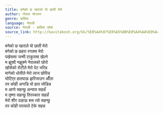 ```yaml
---
title: बनेको छ पहराले यो छाती मेरो
author: गोपाल योञ्जन
genre: कविता
language: नेपाली
source: नेपाली - कविता कोश
source_link: http://kavitakosh.org/kk/%E0%A4%97%E0%A5%8B%E0%A4%AA%E0%A4%BE%E0%A4%B2_%E0%A4%AF%E0%A5%8B%E0%A4%9E%E0%A5%8D%E0%A4%9C%E0%A4%A8
---
```


बनेको छ पहराले यो छाती मेरो  
बगेको छ छहरा रगतमा मेरो  
पखेरूमा जन्मी टाकुरामा खेल्ने  
म झुक्दै नझुक्ने नेपालको छोरो  
खोसेको रोटीले मेरो पेट भरिन्न  
मागेको धोतीले मेरो लाज छोपिन्न  
घोटिएर हातपाऊ झरिजाउन औँला  
तर कोही अगाडि यो हात जोडिन्न  
म आगो सहन्छु अन्याय सहन्नँ  
म तृष्णा सहन्छु तिरस्कार सहन्नँ  
मेरो शीर उडाऊ बरू त्यो सहन्छु  
तर कोही परायाले टेके सहन्न
